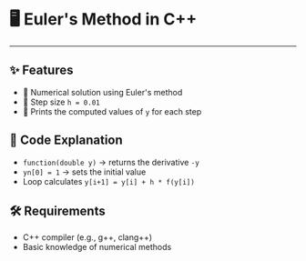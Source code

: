 # 🖥️ Euler's Method in C++

---

## ✨ Features
- 🧮 Numerical solution using Euler's method
- 🔢 Step size `h = 0.01`
- 📜 Prints the computed values of `y` for each step

## 📂 Code Explanation
- `function(double y)` → returns the derivative `-y`
- `yn[0] = 1` → sets the initial value
- Loop calculates `y[i+1] = y[i] + h * f(y[i])`

## 🛠 Requirements
- C++ compiler (e.g., g++, clang++)
- Basic knowledge of numerical methods
